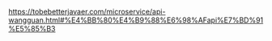 https://tobebetterjavaer.com/microservice/api-wangguan.html#%E4%BB%80%E4%B9%88%E6%98%AFapi%E7%BD%91%E5%85%B3